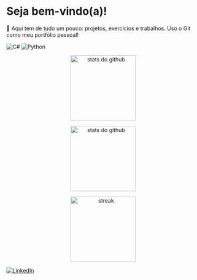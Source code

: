 <h1 align="left">Seja bem-vindo(a)!</h1>

<p align="left">
🍓 Aqui tem de tudo um pouco: projetos, exercícios e trabalhos. Uso o Git como meu portfólio pessoal!
</p>

<!-- Badges de stacks principais -->
<p>
  <img alt="C#"        src="https://img.shields.io/badge/C%23-239120?logo=csharp&logoColor=fff&style=for-the-badge">
  <img alt="Python"    src="https://img.shields.io/badge/Python-3776AB?logo=python&logoColor=fff&style=for-the-badge">
</p>

<!-- Cartões de estatísticas -->
<div align="center">

  <!-- Stats gerais -->
  <img 
    src="https://github-readme-stats.vercel.app/api?username=fcrusco&show_icons=true&theme=radical&rank_icon=github"
    height="170" alt="stats do github"/>
  
  <!-- Linguagens mais usadas -->
  <img
    src="https://github-readme-stats.vercel.app/api/top-langs/?username=fcrusco&layout=compact&theme=radical"
    height="170" alt="stats do github"/>
</div>

<!-- Streak opcional -->
<p align="center">
  <img src="https://streak-stats.demolab.com?user=fcrusco&theme=radical" height="170" alt="streak"/>
</p>

<!-- Social -->
<p>
  <a href="https://www.linkedin.com/in/fcs-ti/"><img alt="LinkedIn" src="https://img.shields.io/badge/LinkedIn-0A66C2?logo=linkedin&logoColor=fff&style=for-the-badge"></a>
</p>

